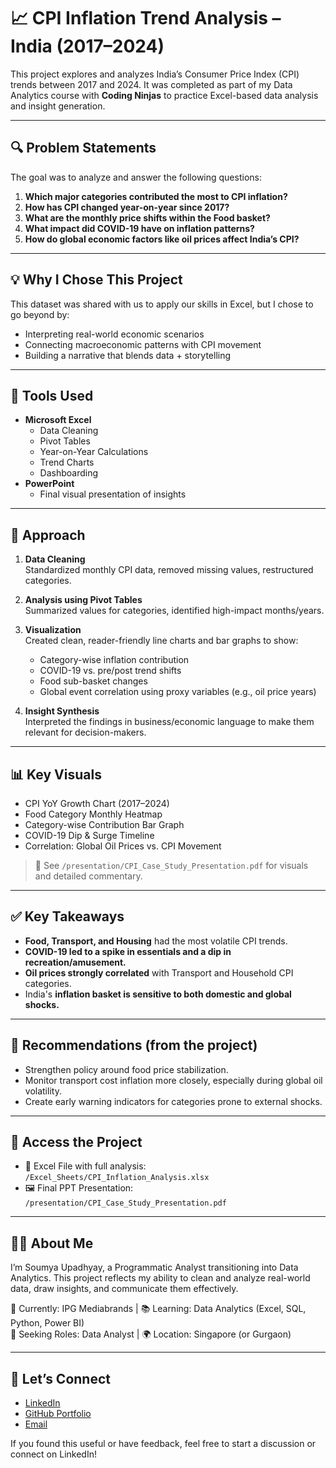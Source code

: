 # 📈 CPI Inflation Trend Analysis – India (2017–2024)

This project explores and analyzes India’s Consumer Price Index (CPI) trends between 2017 and 2024. It was completed as part of my Data Analytics course with **Coding Ninjas** to practice Excel-based data analysis and insight generation.

---

## 🔍 Problem Statements

The goal was to analyze and answer the following questions:

1. **Which major categories contributed the most to CPI inflation?**
2. **How has CPI changed year-on-year since 2017?**
3. **What are the monthly price shifts within the Food basket?**
4. **What impact did COVID-19 have on inflation patterns?**
5. **How do global economic factors like oil prices affect India’s CPI?**

---

## 💡 Why I Chose This Project

This dataset was shared with us to apply our skills in Excel, but I chose to go beyond by:
- Interpreting real-world economic scenarios
- Connecting macroeconomic patterns with CPI movement
- Building a narrative that blends data + storytelling

---

## 🧰 Tools Used

- **Microsoft Excel**
  - Data Cleaning
  - Pivot Tables
  - Year-on-Year Calculations
  - Trend Charts
  - Dashboarding
- **PowerPoint**
  - Final visual presentation of insights

---

## 🧠 Approach

1. **Data Cleaning**  
   Standardized monthly CPI data, removed missing values, restructured categories.

2. **Analysis using Pivot Tables**  
   Summarized values for categories, identified high-impact months/years.

3. **Visualization**  
   Created clean, reader-friendly line charts and bar graphs to show:
   - Category-wise inflation contribution
   - COVID-19 vs. pre/post trend shifts
   - Food sub-basket changes
   - Global event correlation using proxy variables (e.g., oil price years)

4. **Insight Synthesis**  
   Interpreted the findings in business/economic language to make them relevant for decision-makers.

---

## 📊 Key Visuals

- CPI YoY Growth Chart (2017–2024)
- Food Category Monthly Heatmap
- Category-wise Contribution Bar Graph
- COVID-19 Dip & Surge Timeline
- Correlation: Global Oil Prices vs. CPI Movement

> 📁 See `/presentation/CPI_Case_Study_Presentation.pdf` for visuals and detailed commentary.

---

## ✅ Key Takeaways

- **Food, Transport, and Housing** had the most volatile CPI trends.
- **COVID-19 led to a spike in essentials and a dip in recreation/amusement.**
- **Oil prices strongly correlated** with Transport and Household CPI categories.
- India's **inflation basket is sensitive to both domestic and global shocks.**

---

## 📌 Recommendations (from the project)

- Strengthen policy around food price stabilization.
- Monitor transport cost inflation more closely, especially during global oil volatility.
- Create early warning indicators for categories prone to external shocks.

---

## 📎 Access the Project

- 📂 Excel File with full analysis: `/Excel_Sheets/CPI_Inflation_Analysis.xlsx`
- 🖼️ Final PPT Presentation: `/presentation/CPI_Case_Study_Presentation.pdf`

---

## 🧑‍💼 About Me

I’m Soumya Upadhyay, a Programmatic Analyst transitioning into Data Analytics. This project reflects my ability to clean and analyze real-world data, draw insights, and communicate them effectively.

📍 Currently: IPG Mediabrands | 📚 Learning: Data Analytics (Excel, SQL, Python, Power BI)  
📅 Seeking Roles: Data Analyst | 🌍 Location: Singapore (or Gurgaon)

---

## 🔗 Let’s Connect

- [LinkedIn](https://linkedin.com/in/soumyachanderupadhyay)
- [GitHub Portfolio](https://github.com/soumya-upadhyay)  
- [Email](mailto:soumya.upadhyay19@gmail.com)

If you found this useful or have feedback, feel free to start a discussion or connect on LinkedIn!
